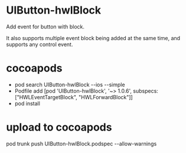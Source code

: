 # UIButton-hwlBlock
Add event for button with block.

It also supports multiple event block being added at the same time, and supports any control event.


# cocoapods
- pod search UIButton-hwlBlock --ios --simple
- Podfile add [pod 'UIButton-hwlBlock', '~> 1.0.6', subspecs: ["HWLEventTargetBlock", "HWLForwardBlock"]]
- pod install

# upload to cocoapods
pod trunk push UIButton-hwlBlock.podspec --allow-warnings
